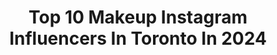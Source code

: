 ---
title: Top 10 Makeup Instagram Influencers In Toronto In 2024
description: >-
  Find top makeup Instagram influencers in Toronto in 2024. Most popular hashtags: #makeup #toronto #beauty #makeupartist.
platform: Instagram
hits: 165
text_top: Analyze the top-rated Instagram profiles on inBeat.
text_bottom: Our platform has 165 Instagram influencers like this in Toronto, Canada for you to pitch.
profiles:
  - username: "angeline.ondaatje"
    fullname: >-
      ANGELINE
    bio: >-
      Sri Lankan Toronto, Canada📍
    location: "Canada"
    followers: 8578
    engagement: 1051
    commentsToLikes: 0.085632
    id: ck137xwrldl5h0i19c4eoe5aa
    verified: false
    hashtags: "#colombostyle, #usa, #girl, #shoutoutlankans"
  - username: "sveascott"
    fullname: >-
      Svea Scott
    bio: >-
      Life, style, food and the journey of new momhood… Sharing all your new favourite places! Collab/UGC/social managing: sveascott.socials@hotmail.com
    location: "Canada"
    followers: 7943
    engagement: 466
    commentsToLikes: 0.114370
    id: ckap0g3elq4gs0i784rz22nzj
    verified: false
    hashtags: "#eats, #ontario, #foodie, #toronto"
  - username: "mandybamrah"
    fullname: >-
      Toronto Bridal Makeup and Hair Artist
    bio: >-
      📍YYZ Toronto, Canada + World-wide 2023 calendar limited - 2024 calendar now open • Bookings & Inquiries ⤵️ Info@mandybamrah.com
    location: "Canada"
    followers: 14261
    engagement: 412
    commentsToLikes: 0.043730
    id: clo3xkjm5m8e90j08xh23bbry
    verified: false
    hashtags: "#indianbride, #makeupbymario, #torontomua, #weddingday"
  - username: "kathleenisabellee"
    fullname: >-
      Kathleen Giglio
    bio: >-
      🧿| Fashion, Lifestyle, DIY & Travel Collaboration : K.promoo@gmail.com 🌸
    location: "Canada"
    followers: 48132
    engagement: 119
    commentsToLikes: 0.044822
    id: cld6qdjtncdpr0j085gashfyx
    verified: false
    hashtags: "#foryou, #fyp, #sheinforall, #montrealmakeup"
  - username: "shabydassi"
    fullname: >-
      ✨Shaby✨
    bio: >-
      MAKEUP & HAIR Artist 🎨 Makeup Expert on @themarilyndenisshow @yourmorning and @ctvottawamorninglive
    location: "Canada"
    followers: 7768
    engagement: 445
    commentsToLikes: 0.156992
    id: ck55nzqfa7c6y0i115dqo48jx
    verified: false
    hashtags: "#middleeasterngirl, #makeupbyshaby, #promakeupartist, #reels"
  - username: "golsis_makeup"
    fullname: >-
      Golsis makeup artist🌸
    bio: >-
      -Welcome to my page -Wedding-special occasions💍 -Fashion and beauty makeup 📍Toronto,Ontario 📍Iran,Tehran
    location: "Canada"
    followers: 39201
    engagement: 65
    commentsToLikes: 0.031151
    id: ck5q1nin3bul70i11tgoclzee
    verified: false
    hashtags: "#lookexpensive, #nofilter, #hudabeauty, #wakeupandmakeup"
  - username: "ana_sorys"
    fullname: >-
      ANA SORYS
    bio: >-
      Visual 📸 Diary Capturing Energy & Light Emmy Award nominated & CND Screen Award winner Hairstylist SCHITT’S CREEK Toronto Makeup Artist
    location: "Canada"
    followers: 12164
    engagement: 400
    commentsToLikes: 0.047667
    id: ck15tll8xioge0i19d9e3i5w3
    verified: false
    hashtags: "#bts, #portrait, #magic, #wig"
  - username: "blushkittenn"
    fullname: >-
      Jenn
    bio: >-
      ❤️ #makeup #skincare 🇨🇦 Toronto 💌 blushkittenn@gmail.com
    location: "Canada"
    followers: 31139
    engagement: 138
    commentsToLikes: 0.223615
    id: ck5zo0k0dpiiv0i1499pg0klj
    verified: false
    hashtags: "#oseamalibu, #natashadenona, #meltcosmetics, #rarebeauty"
  - username: "beccalaw__"
    fullname: >-
      Rebecca Marie Lawless
    bio: >-
      Toronto📍🏳️‍🌈 Beauty ✰ Makeup ✰ Lifestyle Pr Enquiries: 💌Rebeccamariex91@gmail.com Snapchat: Beccalawmua
    location: "Canada"
    followers: 13305
    engagement: 252
    commentsToLikes: 0.099350
    id: ckt3sc5pq4a2x0j23zzp56h88
    verified: false
    hashtags: "#makeup, #blogger, #toronto, #prevents"
  - username: "tropbelle_makeup"
    fullname: >-
      Senita Rodrigues
    bio: >-
      🇬🇾🇨🇦PRO Artist: Senita Rodrigues 🧿 🏆2017 NOTABLE AWARD WINNER DESTINATION MUA ✈️ 📧 mua.tropbelle@gmail.com #torontomakeupartist
    location: "Canada"
    followers: 44850
    engagement: 206
    commentsToLikes: 0.028124
    id: ck55ol7i98kxc0i11ee5ya6pg
    verified: false
    hashtags: "#tropbellemakeup, #torontomakeupartist, #anastasiabeverlyhills, #skincare"
---
